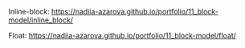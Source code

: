 Inline-block:
https://nadiia-azarova.github.io/portfolio/11_block-model/inline_block/

Float:
https://nadiia-azarova.github.io/portfolio/11_block-model/float/
